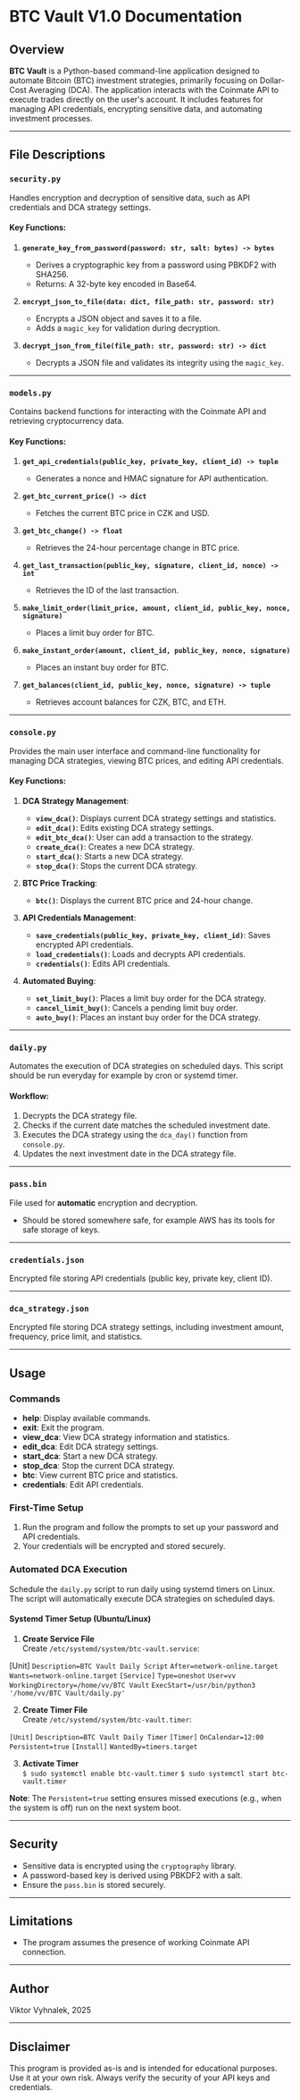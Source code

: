 # BTC Vault V1.0 Documentation

## Overview
**BTC Vault** is a Python-based command-line application designed to automate Bitcoin (BTC) investment strategies, primarily focusing on Dollar-Cost Averaging (DCA). The application interacts with the Coinmate API to execute trades directly on the user's account. It includes features for managing API credentials, encrypting sensitive data, and automating investment processes.

---

## File Descriptions

### `security.py`
Handles encryption and decryption of sensitive data, such as API credentials and DCA strategy settings.

#### Key Functions:
1. **`generate_key_from_password(password: str, salt: bytes) -> bytes`**  
   - Derives a cryptographic key from a password using PBKDF2 with SHA256.
   - Returns: A 32-byte key encoded in Base64.

2. **`encrypt_json_to_file(data: dict, file_path: str, password: str)`**  
   - Encrypts a JSON object and saves it to a file.
   - Adds a `magic_key` for validation during decryption.

3. **`decrypt_json_from_file(file_path: str, password: str) -> dict`**  
   - Decrypts a JSON file and validates its integrity using the `magic_key`.

---

### `models.py`
Contains backend functions for interacting with the Coinmate API and retrieving cryptocurrency data.

#### Key Functions:
1. **`get_api_credentials(public_key, private_key, client_id) -> tuple`**  
   - Generates a nonce and HMAC signature for API authentication.

2. **`get_btc_current_price() -> dict`**  
   - Fetches the current BTC price in CZK and USD.

3. **`get_btc_change() -> float`**  
   - Retrieves the 24-hour percentage change in BTC price.

4. **`get_last_transaction(public_key, signature, client_id, nonce) -> int`**  
   - Retrieves the ID of the last transaction.

5. **`make_limit_order(limit_price, amount, client_id, public_key, nonce, signature)`**  
   - Places a limit buy order for BTC.

6. **`make_instant_order(amount, client_id, public_key, nonce, signature)`**  
   - Places an instant buy order for BTC.

7. **`get_balances(client_id, public_key, nonce, signature) -> tuple`**  
   - Retrieves account balances for CZK, BTC, and ETH.

---

### `console.py`
Provides the main user interface and command-line functionality for managing DCA strategies, viewing BTC prices, and editing API credentials.

#### Key Functions:
1. **DCA Strategy Management**:
   - **`view_dca()`**: Displays current DCA strategy settings and statistics.
   - **`edit_dca()`**: Edits existing DCA strategy settings.
   - **`edit_btc_dca()`**: User can add a transaction to the strategy.
   - **`create_dca()`**: Creates a new DCA strategy.
   - **`start_dca()`**: Starts a new DCA strategy.
   - **`stop_dca()`**: Stops the current DCA strategy.

2. **BTC Price Tracking**:
   - **`btc()`**: Displays the current BTC price and 24-hour change.

3. **API Credentials Management**:
   - **`save_credentials(public_key, private_key, client_id)`**: Saves encrypted API credentials.
   - **`load_credentials()`**: Loads and decrypts API credentials.
   - **`credentials()`**: Edits API credentials.

4. **Automated Buying**:
   - **`set_limit_buy()`**: Places a limit buy order for the DCA strategy.
   - **`cancel_limit_buy()`**: Cancels a pending limit buy order.
   - **`auto_buy()`**: Places an instant buy order for the DCA strategy.

---

### `daily.py`
Automates the execution of DCA strategies on scheduled days. This script should be run everyday for example by cron or systemd timer.

#### Workflow:
1. Decrypts the DCA strategy file.
2. Checks if the current date matches the scheduled investment date.
3. Executes the DCA strategy using the `dca_day()` function from `console.py`.
4. Updates the next investment date in the DCA strategy file.

---

### `pass.bin`
File used for **automatic** encryption and decryption.
- Should be stored somewhere safe, for example AWS has its tools for safe storage of keys.

---

### `credentials.json`
Encrypted file storing API credentials (public key, private key, client ID).

---

### `dca_strategy.json`
Encrypted file storing DCA strategy settings, including investment amount, frequency, price limit, and statistics.

---

## Usage

### Commands
- **help**: Display available commands.
- **exit**: Exit the program.
- **view_dca**: View DCA strategy information and statistics.
- **edit_dca**: Edit DCA strategy settings.
- **start_dca**: Start a new DCA strategy.
- **stop_dca**: Stop the current DCA strategy.
- **btc**: View current BTC price and statistics.
- **credentials**: Edit API credentials.

### First-Time Setup
1. Run the program and follow the prompts to set up your password and API credentials.
2. Your credentials will be encrypted and stored securely.

### Automated DCA Execution
Schedule the `daily.py` script to run daily using systemd timers on Linux. The script will automatically execute DCA strategies on scheduled days.

#### Systemd Timer Setup (Ubuntu/Linux)
1. **Create Service File**  
   Create `/etc/systemd/system/btc-vault.service`:

[Unit]
`Description=BTC Vault Daily Script`
`After=network-online.target`
`Wants=network-online.target`
`[Service]`
`Type=oneshot`
`User=vv`
`WorkingDirectory=/home/vv/BTC Vault`
`ExecStart=/usr/bin/python3 '/home/vv/BTC Vault/daily.py'`


2. **Create Timer File**  
Create `/etc/systemd/system/btc-vault.timer`:

`[Unit]`
`Description=BTC Vault Daily Timer`
`[Timer]`
`OnCalendar=12:00`
`Persistent=true`
`[Install]`
`WantedBy=timers.target`


3. **Activate Timer**  
`$ sudo systemctl enable btc-vault.timer`
`$ sudo systemctl start btc-vault.timer`


**Note**: The `Persistent=true` setting ensures missed executions (e.g., when the system is off) run on the next system boot.

---

## Security
- Sensitive data is encrypted using the `cryptography` library.
- A password-based key is derived using PBKDF2 with a salt.
- Ensure the `pass.bin` is stored securely.

---

## Limitations
- The program assumes the presence of working Coinmate API connection.

---

## Author
Viktor Vyhnalek, 2025

---

## Disclaimer
This program is provided as-is and is intended for educational purposes. Use it at your own risk. Always verify the security of your API keys and credentials.
